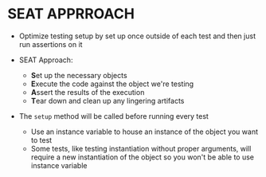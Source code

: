 # SEAT APPRROACH  
- Optimize testing setup by set up once outside of each test and then just run assertions on it

- SEAT Approach:
  - **S**et up the necessary objects
  - **E**xecute the code against the object we're testing
  - **A**ssert the results of the execution
  - **T**ear down and clean up any lingering artifacts

- The `setup` method will be called before running every test
  - Use an instance variable to house an instance of the object you want to test
  - Some tests, like testing instantiation without proper arguments, will require a new instantiation of the object so you won't be able to use instance variable
